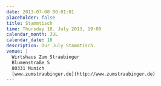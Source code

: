 ```yaml
---
date: 2013-07-08 00:01:01
placeholder: false
title: Stammtisch
time: Thursday 18. July 2013, 19:00
calendar_month: JUL
calendar_date: 18
description: Our July Stammtisch.
venue: |
  Wirtshaus Zum Straubinger  
  Blumenstraße 5  
  80331 Munich  
  [www.zumstraubinger.de](http://www.zumstraubinger.de)
---
```

